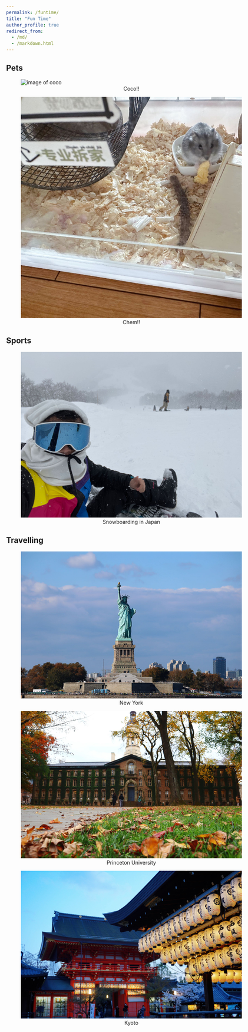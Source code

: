 ```yaml
---
permalink: /funtime/
title: "Fun Time"
author_profile: true
redirect_from: 
  - /md/
  - /markdown.html
---
```


## Pets

<figure style="width: 600px">
  <img src="/images/coco.jpg" alt="image of coco">
  <figcaption style="text-align: center;">Coco!!</figcaption>
</figure>

<figure style="width: 600px">
  <img src="/images/chem.jpg" alt="image of chem">
  <figcaption style="text-align: center;">Chem!!</figcaption>
</figure>

## Sports

<figure style="width: 600px">
  <img src="/images/snowboard.jpg" alt="snowboard">
  <figcaption style="text-align: center;">Snowboarding in Japan</figcaption>
</figure>

## Travelling

<figure style="width: 600px">
  <img src="/images/new_york.jpg" alt="new york">
  <figcaption style="text-align: center;">New York</figcaption>
</figure>

<figure style="width: 600px">
  <img src="/images/princeton.jpg" alt="princeton">
  <figcaption style="text-align: center;">Princeton University</figcaption>
</figure>

<figure style="width: 600px">
  <img src="/images/kyoto.jpg" alt="kyoto">
  <figcaption style="text-align: center;">Kyoto</figcaption>
</figure>